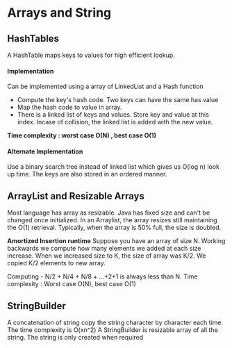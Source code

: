 # **Arrays and String**

## **HashTables**

A HashTable maps keys to values for high efficient lookup.

#### **Implementation**

Can be implemented using a array of LinkedList and a Hash function
	
- Compute the key's hash code. Two keys can have the same has value
- Map the hash code to value in array.
- There is a linked list of keys and values. Store key and value at this index. Incase of collision, the linked list is added with the new value.

**Time complexity : worst case O(N) , best case O(1)**

#### Alternate Implementation
Use a binary search tree instead of linked list which gives us O(log n) look up time.
The keys are also stored in an ordered manner.

## **ArrayList and Resizable Arrays**

Most language has array as resizable. Java has fixed size and can't be changed once initialized.
In an Arraylist, the array resizes still maintaining the O(1) retrieval. Typically, when the array is 50% full, the size is doubled.

**Amortized Insertion runtime**
Suppose you have an array of size N. Working backwards we compute how many elements we added at each size increase. When we increased size to K, the size of array was K/2. We copied K/2 elements to new array.

Computing - N/2 + N/4 + N/8 + …+2+1 is always less than N. Time complexity : Worst case O(N), best case O(1)
	


## **StringBuilder**
A concatenation of string copy the string character by character each time. The time complexity is O(xn^2)
A StringBuilder is resizable  array of all the string. The string is only created when required

